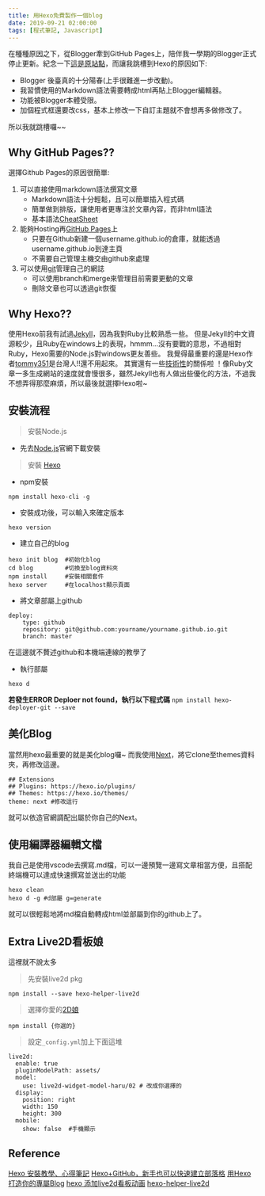 ```yaml
---
title: 用Hexo免費製作一個blog
date: 2019-09-21 02:00:00
tags: [程式筆記, Javascript]
---
```

在種種原因之下，從Blogger牽到GitHub Pages上，陪伴我一學期的Blogger正式停止更新。紀念一下[這是原站點](https://kidneyweakx.blogspot.com/)，而讓我跳槽到Hexo的原因如下:
- Blogger 後臺真的十分陽春(上手很難進一步改動)。
- 我習慣使用的Markdown語法需要轉成html再貼上Blogger編輯器。
- 功能被Blogger本體受限。
- 加個程式框還要改css，基本上修改一下自訂主題就不會想再多做修改了。

所以我就跳槽囉~~

## Why GitHub Pages??
選擇Github Pages的原因很簡單:
1. 可以直接使用markdown語法撰寫文章
    - Markdown語法十分輕鬆，且可以簡單插入程式碼
    - 簡單做到排版，讓使用者更專注於文章內容，而非html語法
    - 基本語法[CheatSheet](https://markdown.tw/)
2. 能夠Hosting再[GitHub Pages](https://pages.github.com/)上
    - 只要在Github新建一個username.github.io的倉庫，就能透過username.github.io到達主頁
    - 不需要自己管理主機交由github來處理
3. 可以使用[git](https://git-scm.com/)管理自己的網誌
    - 可以使用branch和merge來管理目前需要更動的文章
    - 刪除文章也可以透過git恢復

## Why Hexo??
使用Hexo前我有試過[Jekyll](https://jekyllrb.com/)，因為我對Ruby比較熟悉一些。
但是Jekyll的中文資源較少，且Ruby在windows上的表現，hmmm...沒有要戰的意思，不過相對Ruby，Hexo需要的Node.js對windows更友善些。
我覺得最重要的還是Hexo作者[tommy351](https://twitter.com/tommy351)是台灣人!!還不用起來。
其實還有一些[技術性](https://zespia.tw/blog/2012/10/11/hexo-debut/)的關係啦 ！像Ruby文章一多生成網站的速度就會慢很多，雖然Jekyll也有人做出些優化的方法，不過我不想弄得那麼麻煩，所以最後就選擇Hexo啦~

## 安裝流程

> 安裝Node.js

- 先去[Node.js](https://nodejs.org/en/)官網下載安裝

> 安裝 [Hexo](https://hexo.io/zh-tw/index.html)

- npm安裝

`npm install hexo-cli -g`
- 安裝成功後，可以輸入來確定版本

`hexo version`
- 建立自己的blog

```
hexo init blog  #初始化blog
cd blog         #切換至blog資料夾
npm install     #安裝相關套件
hexo server     #在localhost顯示頁面
```

- 將文章部屬上github

```
deploy:
    type: github
    repository: git@github.com:yourname/yourname.github.io.git
    branch: master
```

在這邊就不贅述github和本機端連線的教學了

- 執行部屬

`hexo d`

**若發生ERROR Deploer not found，執行以下程式碼**
`npm install hexo-deployer-git --save`

## 美化Blog
當然用hexo最重要的就是美化blog囉~
而我使用[Next](https://theme-next.iissnan.com/)，將它clone至themes資料夾，再修改這邊。

```
## Extensions
## Plugins: https://hexo.io/plugins/
## Themes: https://hexo.io/themes/
theme: next #修改這行
```

就可以依造官網調配出屬於你自己的Next。

## 使用編譯器編輯文檔
我自己是使用vscode去撰寫.md檔，可以一邊預覽一邊寫文章相當方便，且搭配終端機可以達成快速撰寫並送出的功能
```
hexo clean
hexo d -g #d部屬 g=generate
```
就可以很輕鬆地將md檔自動轉成html並部屬到你的github上了。

## Extra Live2D看板娘

這裡就不說太多
> 先安裝live2d pkg

`npm install --save hexo-helper-live2d`

> 選擇你愛的[2D娘](https://github.com/xiazeyu/live2d-widget-models)

`npm install {你選的}`

> 設定`_config.yml`加上下面這堆

```
live2d:
  enable: true
  pluginModelPath: assets/
  model:
    use: live2d-widget-model-haru/02 # 改成你選擇的
  display:
    position: right
    width: 150 
    height: 300
  mobile:
    show: false  #手機顯示
```

## Reference
[Hexo 安裝教學、心得筆記](https://wwssllabcd.github.io/blog/2014/12/22/how-to-install-hexo/)
[Hexo+GitHub，新手也可以快速建立部落格](https://yaoandy107.github.io/hexo-tutorial/#more)
[用Hexo打造你的專屬Blog](https://dtes8617.github.io/2018/01/16/%E7%94%A8Hexo%E6%89%93%E9%80%A0%E4%BD%A0%E7%9A%84%E5%B0%88%E5%B1%ACBlog/)
[hexo 添加live2d看板动画](https://www.jianshu.com/p/3a6342e16e57)
[hexo-helper-live2d](https://www.npmjs.com/package/hexo-helper-live2d)